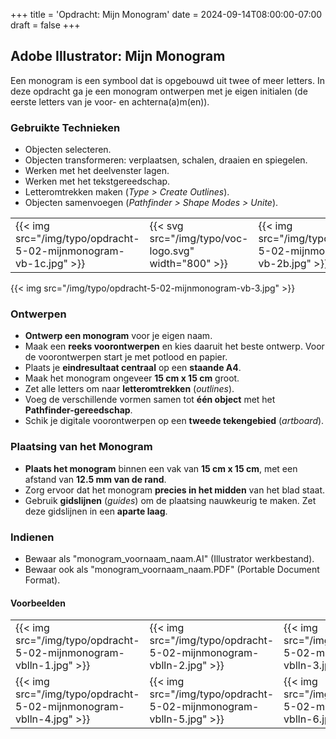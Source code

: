 +++
title = 'Opdracht: Mijn Monogram'
date = 2024-09-14T08:00:00-07:00
draft = false
+++

## Adobe Illustrator: Mijn Monogram

Een monogram is een symbool dat is opgebouwd uit twee of meer letters. In deze opdracht ga je een monogram ontwerpen met je eigen initialen (de eerste letters van je voor- en achterna(a)m(en)).

### Gebruikte Technieken

- Objecten selecteren.
- Objecten transformeren: verplaatsen, schalen, draaien en spiegelen.
- Werken met het deelvenster lagen.
- Werken met het tekstgereedschap.
- Letteromtrekken maken (*Type > Create Outlines*).
- Objecten samenvoegen (*Pathfinder > Shape Modes > Unite*).

|   |   |   |
|---|---|---|
|{{< img src="/img/typo/opdracht-5-02-mijnmonogram-vb-1c.jpg" >}}|{{< svg src="/img/typo/voc-logo.svg" width="800" >}}|{{< img src="/img/typo/opdracht-5-02-mijnmonogram-vb-2b.jpg" >}}|

{{< img src="/img/typo/opdracht-5-02-mijnmonogram-vb-3.jpg" >}}

### Ontwerpen

- **Ontwerp een monogram** voor je eigen naam.
- Maak een **reeks voorontwerpen** en kies daaruit het beste ontwerp. Voor de voorontwerpen start je met potlood en papier.
- Plaats je **eindresultaat centraal** op een **staande A4**.
- Maak het monogram ongeveer **15 cm x 15 cm** groot.
- Zet alle letters om naar **letteromtrekken** (*outlines*).
- Voeg de verschillende vormen samen tot **één object** met het **Pathfinder-gereedschap**.
- Schik je digitale voorontwerpen op een **tweede tekengebied** (*artboard*).

### Plaatsing van het Monogram

- **Plaats het monogram** binnen een vak van **15 cm x 15 cm**, met een afstand van **12.5 mm van de rand**.
- Zorg ervoor dat het monogram **precies in het midden** van het blad staat.
- Gebruik **gidslijnen** (*guides*) om de plaatsing nauwkeurig te maken. Zet deze gidslijnen in een **aparte laag**.

### Indienen

- Bewaar als "monogram_voornaam_naam.AI" (Illustrator werkbestand).
- Bewaar ook als "monogram_voornaam_naam.PDF" (Portable Document Format).

#### Voorbeelden

|   |   |   |
|---|---|---|
|{{< img src="/img/typo/opdracht-5-02-mijnmonogram-vblln-1.jpg" >}}|{{< img src="/img/typo/opdracht-5-02-mijnmonogram-vblln-2.jpg" >}}|{{< img src="/img/typo/opdracht-5-02-mijnmonogram-vblln-3.jpg" >}}|
|{{< img src="/img/typo/opdracht-5-02-mijnmonogram-vblln-4.jpg" >}}|{{< img src="/img/typo/opdracht-5-02-mijnmonogram-vblln-5.jpg" >}}|{{< img src="/img/typo/opdracht-5-02-mijnmonogram-vblln-6.jpg" >}}|